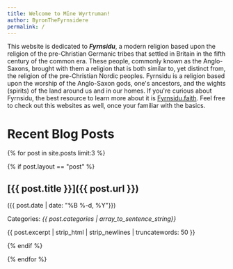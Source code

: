 ```yaml
---
title: Welcome to Mīne Wyrtruman!
author: ByronTheFyrnsidere
permalink: /
---
```


This website is dedicated to ***Fyrnsidu***, a modern religion based upon the religion of the
pre-Christian Germanic tribes that settled in Britain in the fifth century of the common era.
These people, commonly known as the Anglo-Saxons, brought with them a religion that is both
similar to, yet distinct from, the religion of the pre-Christian Nordic peoples. Fyrnsidu is a
religion based upon the worship of the Anglo-Saxon gods, one's ancestors, and the wights (spirits)
of the land around us and in our homes. If you're curious about Fyrnsidu, the best resource to
learn more about it is [Fyrnsidu.faith](https://Fyrnsidu.faith). Feel free to check out this
websites as well, once your familiar with the basics.

# Recent Blog Posts

{% for post in site.posts limit:3 %}

{% if post.layout == "post" %}

## [{{ post.title }}]({{ post.url }}) 

({{ post.date | date: "%B %-d, %Y"}}) 

Categories: *{{ post.categories | array_to_sentence_string}}*

{{ post.excerpt | strip_html | strip_newlines | truncatewords: 50 }}

{% endif %}

{% endfor %}
